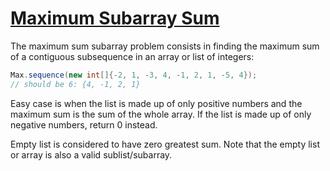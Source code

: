 
# [Maximum Subarray Sum](https://www.codewars.com/kata/54521e9ec8e60bc4de000d6c)

The maximum sum subarray problem consists in finding the maximum sum of a contiguous subsequence in an array or list of integers:

```java
Max.sequence(new int[]{-2, 1, -3, 4, -1, 2, 1, -5, 4});
// should be 6: {4, -1, 2, 1}
```

Easy case is when the list is made up of only positive numbers and the maximum sum is the sum of the whole array. If the list is made up of only negative numbers, return 0 instead.

Empty list is considered to have zero greatest sum. Note that the empty list or array is also a valid sublist/subarray.
